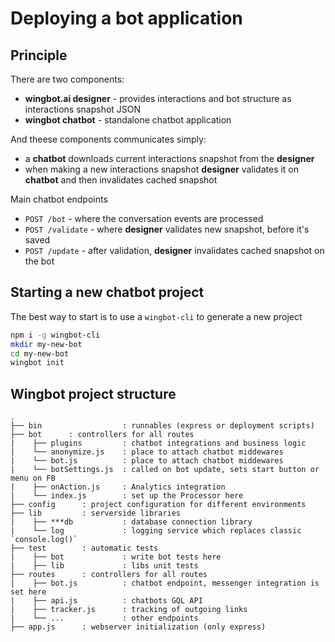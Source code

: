 # Deploying a bot application

## Principle

There are two components:

- **wingbot.ai designer** - provides interactions and bot structure as interactions snapshot JSON
- **wingbot chatbot** - standalone chatbot application

And theese components communicates simply:

- a **chatbot** downloads current interactions snapshot from the **designer**
- when making a new interactions snapshot **designer** validates it on **chatbot** and then invalidates cached snapshot

Main chatbot endpoints

- `POST /bot` - where the conversation events are processed
- `POST /validate` - where **designer** validates new snapshot, before it's saved
- `POST /update` - after validation, **designer** invalidates cached snapshot on the bot

## Starting a new chatbot project

The best way to start is to use a `wingbot-cli` to generate a new project

```bash
npm i -g wingbot-cli
mkdir my-new-bot
cd my-new-bot
wingbot init
```

## Wingbot project structure

```
.
├── bin                  : runnables (express or deployment scripts)
├── bot      : controllers for all routes
|    ├── plugins         : chatbot integrations and business logic
|    └── anonymize.js    : place to attach chatbot middewares
|    └── bot.js          : place to attach chatbot middewares
|    └── botSettings.js  : called on bot update, sets start button or menu on FB
|    ├── onAction.js     : Analytics integration
|    └── index.js        : set up the Processor here
├── config      : project configuration for different environments
├── lib         : serverside libraries
|    ├── ***db           : database connection library
|    └── log             : logging service which replaces classic `console.log()`
├── test        : automatic tests
|    ├── bot             : write bot tests here
|    ├── lib             : libs unit tests
├── routes      : controllers for all routes
|    ├── bot.js          : chatbot endpoint, messenger integration is set here
|    ├── api.js          : chatbots GQL API
|    ├── tracker.js      : tracking of outgoing links
|    └── ...             : other endpoints
├── app.js      : webserver initialization (only express)
```